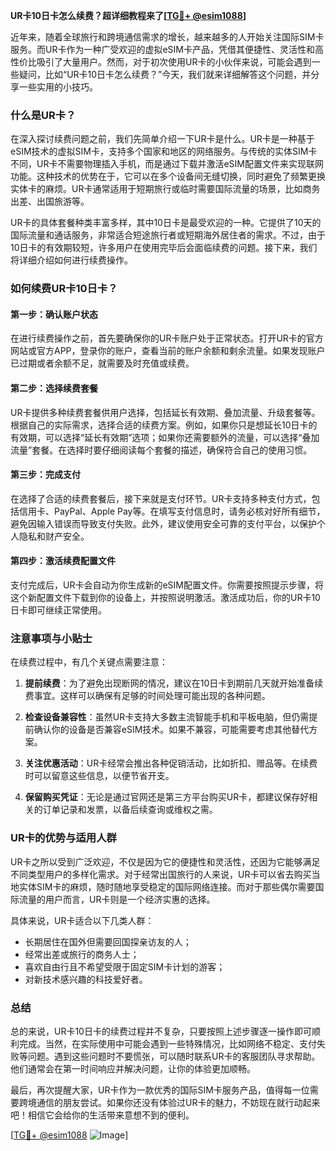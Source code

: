 **UR卡10日卡怎么续费？超详细教程来了[[TG💪+ @esim1088](https://t.me/s/esim1088)]**

近年来，随着全球旅行和跨境通信需求的增长，越来越多的人开始关注国际SIM卡服务。而UR卡作为一种广受欢迎的虚拟eSIM卡产品，凭借其便捷性、灵活性和高性价比吸引了大量用户。然而，对于初次使用UR卡的小伙伴来说，可能会遇到一些疑问，比如“UR卡10日卡怎么续费？”今天，我们就来详细解答这个问题，并分享一些实用的小技巧。

### 什么是UR卡？

在深入探讨续费问题之前，我们先简单介绍一下UR卡是什么。UR卡是一种基于eSIM技术的虚拟SIM卡，支持多个国家和地区的网络服务。与传统的实体SIM卡不同，UR卡不需要物理插入手机，而是通过下载并激活eSIM配置文件来实现联网功能。这种技术的优势在于，它可以在多个设备间无缝切换，同时避免了频繁更换实体卡的麻烦。UR卡通常适用于短期旅行或临时需要国际流量的场景，比如商务出差、出国旅游等。

UR卡的具体套餐种类丰富多样，其中10日卡是最受欢迎的一种。它提供了10天的国际流量和通话服务，非常适合短途旅行者或短期海外居住者的需求。不过，由于10日卡的有效期较短，许多用户在使用完毕后会面临续费的问题。接下来，我们将详细介绍如何进行续费操作。

### 如何续费UR卡10日卡？

#### 第一步：确认账户状态

在进行续费操作之前，首先要确保你的UR卡账户处于正常状态。打开UR卡的官方网站或官方APP，登录你的账户，查看当前的账户余额和剩余流量。如果发现账户已过期或者余额不足，就需要及时充值或续费。

#### 第二步：选择续费套餐

UR卡提供多种续费套餐供用户选择，包括延长有效期、叠加流量、升级套餐等。根据自己的实际需求，选择合适的续费方案。例如，如果你只是想延长10日卡的有效期，可以选择“延长有效期”选项；如果你还需要额外的流量，可以选择“叠加流量”套餐。在选择时要仔细阅读每个套餐的描述，确保符合自己的使用习惯。

#### 第三步：完成支付

在选择了合适的续费套餐后，接下来就是支付环节。UR卡支持多种支付方式，包括信用卡、PayPal、Apple Pay等。在填写支付信息时，请务必核对好所有细节，避免因输入错误而导致支付失败。此外，建议使用安全可靠的支付平台，以保护个人隐私和财产安全。

#### 第四步：激活续费配置文件

支付完成后，UR卡会自动为你生成新的eSIM配置文件。你需要按照提示步骤，将这个新配置文件下载到你的设备上，并按照说明激活。激活成功后，你的UR卡10日卡即可继续正常使用。

### 注意事项与小贴士

在续费过程中，有几个关键点需要注意：

1. **提前续费**：为了避免出现断网的情况，建议在10日卡到期前几天就开始准备续费事宜。这样可以确保有足够的时间处理可能出现的各种问题。

2. **检查设备兼容性**：虽然UR卡支持大多数主流智能手机和平板电脑，但仍需提前确认你的设备是否兼容eSIM技术。如果不兼容，可能需要考虑其他替代方案。

3. **关注优惠活动**：UR卡经常会推出各种促销活动，比如折扣、赠品等。在续费时可以留意这些信息，以便节省开支。

4. **保留购买凭证**：无论是通过官网还是第三方平台购买UR卡，都建议保存好相关的订单记录和发票，以备后续查询或维权之需。

### UR卡的优势与适用人群

UR卡之所以受到广泛欢迎，不仅是因为它的便捷性和灵活性，还因为它能够满足不同类型用户的多样化需求。对于经常出国旅行的人来说，UR卡可以省去购买当地实体SIM卡的麻烦，随时随地享受稳定的国际网络连接。而对于那些偶尔需要国际流量的用户而言，UR卡则是一个经济实惠的选择。

具体来说，UR卡适合以下几类人群：
- 长期居住在国外但需要回国探亲访友的人；
- 经常出差或旅行的商务人士；
- 喜欢自由行且不希望受限于固定SIM卡计划的游客；
- 对新技术感兴趣的科技爱好者。

### 总结

总的来说，UR卡10日卡的续费过程并不复杂，只要按照上述步骤逐一操作即可顺利完成。当然，在实际使用中可能会遇到一些特殊情况，比如网络不稳定、支付失败等问题。遇到这些问题时不要慌张，可以随时联系UR卡的客服团队寻求帮助。他们通常会在第一时间响应并解决问题，让你的体验更加顺畅。

最后，再次提醒大家，UR卡作为一款优秀的国际SIM卡服务产品，值得每一位需要跨境通信的朋友尝试。如果你还没有体验过UR卡的魅力，不妨现在就行动起来吧！相信它会给你的生活带来意想不到的便利。

[[TG💪+ @esim1088](https://t.me/s/esim1088) ![Image](https://i.postimg.cc/4NQfJmqS/Snipaste-2025-05-13-00-14-12.png)]